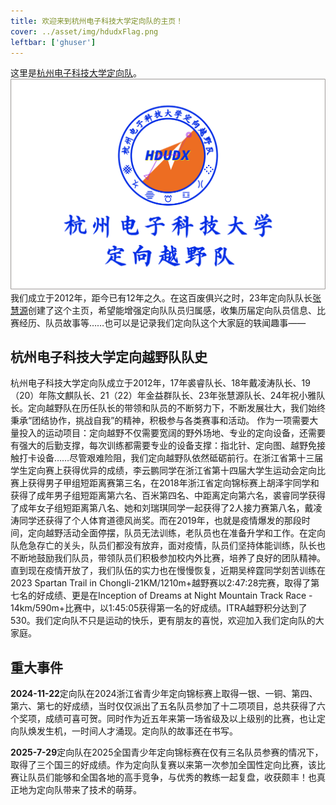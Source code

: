 ```yaml
---
title: 欢迎来到杭州电子科技大学定向队的主页！
cover: ../asset/img/hdudxFlag.png
leftbar: ['ghuser']
---
```


这里是[杭州电子科技大学定向队](https://hdudx.githb.io)。
![](../asset/img/hdudxFlag.png)
我们成立于2012年，距今已有12年之久。在这百废俱兴之时，23年定向队队长[张慧源](https://zhywyt.github.io)创建了这个主页，希望能增强定向队队员归属感，收集历届定向队员信息、比赛经历、队员故事等……也可以是记录我们定向队这个大家庭的轶闻趣事——

## 杭州电子科技大学定向越野队队史

杭州电子科技大学定向队成立于2012年，17年裘睿队长、18年戴凌涛队长、19（20）年陈文麒队长、21（22）年金益群队长、23年张慧源队长、24年祝小雅队长。定向越野队在历任队长的带领和队员的不断努力下，不断发展壮大，我们始终秉承“团结协作，挑战自我”的精神，积极参与各类赛事和活动。 作为一项需要大量投入的运动项目：定向越野不仅需要宽阔的野外场地、专业的定向设备，还需要有强大的后勤支撑，每次训练都需要专业的设备支撑：指北针、定向图、越野免接触打卡设备……尽管艰难险阻，我们定向越野队依然砥砺前行。在浙江省第十三届学生定向赛上获得优异的成绩，李云鹏同学在浙江省第十四届大学生运动会定向比赛上获得男子甲组短距离赛第三名，在2018年浙江省定向锦标赛上胡泽宇同学和获得了成年男子组短距离第六名、百米第四名、中距离定向第六名，裘睿同学获得了成年女子组短距离第八名、她和刘瑞琪同学一起获得了2人接力赛第八名，戴凌涛同学还获得了个人体育道德风尚奖。而在2019年，也就是疫情爆发的那段时间，定向越野活动全面停摆，队员无法训练，老队员也在准备升学和工作。在定向队危急存亡的关头，队员们都没有放弃，面对疫情，队员们坚持体能训练，队长也不断地鼓励我们队员，带领队员们积极参加校内外比赛，培养了良好的团队精神。直到现在疫情开放了，我们队伍的实力也在慢慢恢复，近期吴梓霆同学刻苦训练在2023 Spartan Trail in Chongli-21KM/1210m+越野赛以2:47:28完赛，取得了第七名的好成绩、更是在Inception of Dreams at Night Mountain Track Race - 14km/590m+比赛中，以1:45:05获得第一名的好成绩。ITRA越野积分达到了530。我们定向队不只是运动的快乐，更有朋友的喜悦，欢迎加入我们定向队的大家庭。


## 重大事件

**2024-11-22**定向队在2024浙江省青少年定向锦标赛上取得一银、一铜、第四、第六、第七的好成绩，当时仅仅派出了五名队员参加了十二项项目，总共获得了六个奖项，成绩可喜可贺。同时作为近五年来第一场省级及以上级别的比赛，也让定向队焕发生机，一时间人才涌现。定向队的故事还在书写。

**2025-7-29**定向队在2025全国青少年定向锦标赛在仅有三名队员参赛的情况下，取得了三个国三的好成绩。作为定向队复赛以来第一次参加全国性定向比赛，该比赛让队员们能够和全国各地的高手竞争，与优秀的教练一起复盘，收获颇丰！也真正地为定向队带来了技术的萌芽。